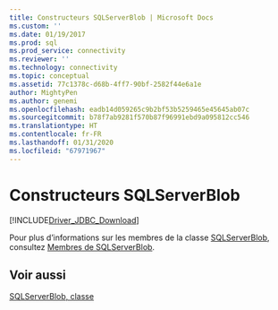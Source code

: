 ```yaml
---
title: Constructeurs SQLServerBlob | Microsoft Docs
ms.custom: ''
ms.date: 01/19/2017
ms.prod: sql
ms.prod_service: connectivity
ms.reviewer: ''
ms.technology: connectivity
ms.topic: conceptual
ms.assetid: 77c1378c-d68b-4ff7-90bf-2582f44e6a1e
author: MightyPen
ms.author: genemi
ms.openlocfilehash: eadb14d059265c9b2bf53b5259465e45645ab07c
ms.sourcegitcommit: b78f7ab9281f570b87f96991ebd9a095812cc546
ms.translationtype: HT
ms.contentlocale: fr-FR
ms.lasthandoff: 01/31/2020
ms.locfileid: "67971967"
---
```

# <a name="sqlserverblob-constructors"></a>Constructeurs SQLServerBlob
[!INCLUDE[Driver_JDBC_Download](../../../includes/driver_jdbc_download.md)]

  Pour plus d’informations sur les membres de la classe [SQLServerBlob](../../../connect/jdbc/reference/sqlserverblob-class.md), consultez [Membres de SQLServerBlob](../../../connect/jdbc/reference/sqlserverblob-members.md).  
  
## <a name="see-also"></a>Voir aussi  
 [SQLServerBlob, classe](../../../connect/jdbc/reference/sqlserverblob-class.md)  
  
  
